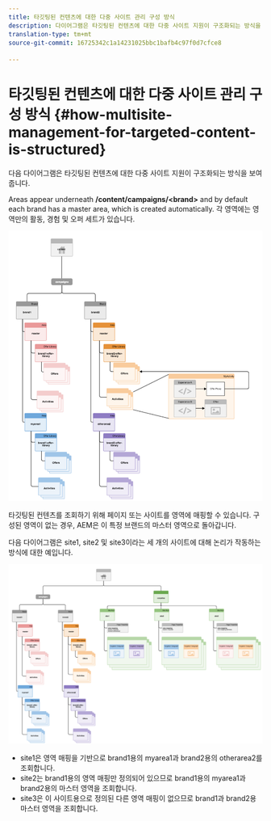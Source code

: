 ```yaml
---
title: 타깃팅된 컨텐츠에 대한 다중 사이트 관리 구성 방식
description: 다이어그램은 타깃팅된 컨텐츠에 대한 다중 사이트 지원이 구조화되는 방식을 보여줍니다.
translation-type: tm+mt
source-git-commit: 16725342c1a14231025bbc1bafb4c97f0d7cfce8

---
```



# 타깃팅된 컨텐츠에 대한 다중 사이트 관리 구성 방식 {#how-multisite-management-for-targeted-content-is-structured}

다음 다이어그램은 타깃팅된 컨텐츠에 대한 다중 사이트 지원이 구조화되는 방식을 보여줍니다.

Areas appear underneath **/content/campaigns/&lt;brand>** and by default each brand has a master area, which is created automatically. 각 영역에는 영역만의 활동, 경험 및 오퍼 세트가 있습니다.

![멀티사이트 구조](/help/sites-cloud/authoring/assets/multisite-structure.png)

타깃팅된 컨텐츠를 조회하기 위해 페이지 또는 사이트를 영역에 매핑할 수 있습니다. 구성된 영역이 없는 경우, AEM은 이 특정 브랜드의 마스터 영역으로 돌아갑니다.

다음 다이어그램은 site1, site2 및 site3이라는 세 개의 사이트에 대해 논리가 작동하는 방식에 대한 예입니다.

![여러 사이트 구조](/help/sites-cloud/authoring/assets/multisite-structure-2.png)

* site1은 영역 매핑을 기반으로 brand1용의 myarea1과 brand2용의 otherarea2를 조회합니다.
* site2는 brand1용의 영역 매핑만 정의되어 있으므로 brand1용의 myarea1과 brand2용의 마스터 영역을 조회합니다.
* site3은 이 사이트용으로 정의된 다른 영역 매핑이 없으므로 brand1과 brand2용 마스터 영역을 조회합니다.
